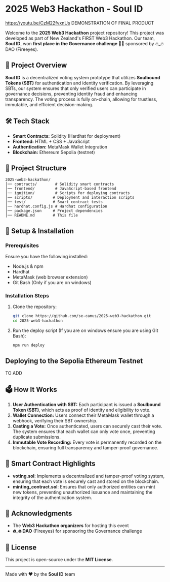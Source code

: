 # 2025 Web3 Hackathon - Soul ID 
https://youtu.be/CzM22fvxnUs  DEMONSTRATION OF FINAL PRODUCT 

Welcome to the **2025 Web3 Hackathon** project repository! This project was developed as part of New Zealand's FIRST Web3 Hackathon. Our team, **Soul ID**, won **first place in the Governance challenge 👑🥇** sponsored by 🔥_🔥 DAO (Fireeyes).

## 🚀 Project Overview
**Soul ID** is a decentralized voting system prototype that utilizes **Soulbound Tokens (SBT)** for authentication and identity verification. By leveraging SBTs, our system ensures that only verified users can participate in governance decisions, preventing identity fraud and enhancing transparency. The voting process is fully on-chain, allowing for trustless, immutable, and efficient decision-making.


## 🛠️ Tech Stack
- **Smart Contracts:** Solidity (Hardhat for deployment)
- **Frontend:** HTML + CSS + JavaScript
- **Authentication:** MetaMask Wallet Integration
- **Blockchain:** Ethereum Sepolia (testnet)

## 📂 Project Structure
```
2025-web3-hackathon/
│── contracts/        # Solidity smart contracts
│── frontend/         # JavaScript-based frontend
│── ignition/         # Scripts for deploying contracts
│── scripts/         # Deployment and interaction scripts
│── test/            # Smart contract tests
│── hardhat.config.js # Hardhat configuration
│── package.json     # Project dependencies
│── README.md        # This file
```

## 🔧 Setup & Installation
### Prerequisites
Ensure you have the following installed:
- Node.js & npm
- Hardhat
- MetaMask (web browser extension)
- Git Bash (Only if you are on windows)

### Installation Steps
1. Clone the repository:
   ```sh
   git clone https://github.com/se-camus/2025-web3-hackathon.git
   cd 2025-web3-hackathon
   ```
2. Run the deploy script (If you are on windows ensure you are using Git Bash):
   ```
   npm run deploy
   ```
## Deploying to the Sepolia Ethereum Testnet
TO ADD

## 🗳️ How It Works
1. **User Authentication with SBT:** Each participant is issued a **Soulbound Token (SBT)**, which acts as proof of identity and eligibility to vote.
2. **Wallet Connection:** Users connect their MetaMask wallet through a webhook, verifying their SBT ownership.
3. **Casting a Vote:** Once authenticated, users can securely cast their vote. The system ensures that each wallet can only vote once, preventing duplicate submissions.
4. **Immutable Vote Recording:** Every vote is permanently recorded on the blockchain, ensuring full transparency and tamper-proof governance.

## 📜 Smart Contract Highlights
- **voting.sol**: Implements a decentralized and tamper-proof voting system, ensuring that each vote is securely cast and stored on the blockchain.
- **minting_contract.sol**: Ensures that only authorized entities can mint new tokens, preventing unauthorized issuance and maintaining the integrity of the authentication system.

## 📢 Acknowledgments
- The **Web3 Hackathon organizers** for hosting this event
- **🔥_🔥 DAO** (Fireeyes) for sponsoring the Governance challenge

## 📄 License
This project is open-source under the **MIT License**.

---
Made with ❤️ by the **Soul ID** team 
